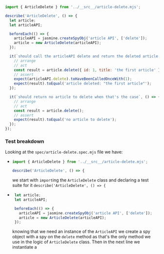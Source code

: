 ```js
import { ArticleDelete } from '../__src__/article-delete.mjs';

describe('ArticleDelete', () => {
  let article;
  let articleAPI;

  beforeEach(() => {
    articleAPI = jasmine.createSpyObj('article API', ['delete']);
    article = new ArticleDelete(articleAPI);
  });

  it(`should call the articleAPI delete and return the deleted article title`, () => {
    // arrange
    // act
    const result = article.delete({ id: 1, title: 'the first article' });
    // assert
    expect(articleAPI.delete).toHaveBeenCalledOnceWith(1);
    expect(result).toEqual('article deleted: "the first article"');
  });

  it(`should return no article to delete when that's the case`, () => {
    // arrange
    // act
    const result = article.delete();
    // assert
    expect(result).toEqual('no article to delete');
  });
});
```


### Test breakdown

Looking at the `spec/article-delete.spec.mjs` file we have:
 - ```js
   import { ArticleDelete } from '../__src__/article-delete.mjs';

   describe('ArticleDelete', () => {
   ```
   we start with `import`ing the `ArticleDelete` class and declaring a test suite for it `describe('ArticleDelete', () => {`
 - ```js
    let article;
    let articleAPI;

    beforeEach(() => {
      articleAPI = jasmine.createSpyObj('article API', ['delete']);
      article = new ArticleDelete(articleAPI);
    });
   ```
   knowing that we need an instance of the `ArticleAPI` we create a spy object with a spy on the `delete` method as that's the only method we use in the logic of `ArticleDelete` class. Then in the next line we instantiate a
